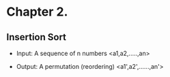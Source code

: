 # Chapter 2.

## Insertion Sort

* Input: A sequence of n numbers <a1,a2,.....,an>

* Output: A permutation (reordering) <a1',a2',......,an'>
